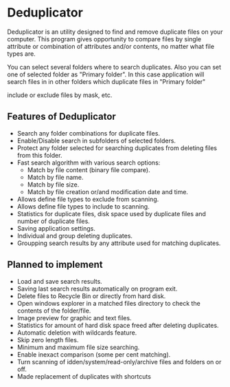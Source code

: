 # Deduplicator

Deduplicator is an utility designed to find and remove duplicate files on your computer. This program gives opportunity to compare files by single attribute or combination of attributes and/or contents, no matter what file types are. 

You can select several folders where to search duplicates. Also you can set one of selected folder as "Primary folder". In this case application will search files in in other folders which duplicate files in  "Primary folder"

include or exclude files by mask, etc. 

## Features of Deduplicator

- Search any folder combinations for duplicate files. 
- Enable/Disable search in subfolders of selected folders.
- Protect any folder selected for searching duplicates from deleting files from this folder.
- Fast search algorithm with various search options:
    - Match by file content (binary file compare). 
    - Match by file name. 
    - Match by file size. 
    - Match by file creation or/and modification date and time. 
- Allows define file types to exclude from scanning. 
- Allows define file types to include to scanning.
- Statistics for duplicate files, disk space used by duplicate files and number of duplicate files. 
- Saving application settings.
- Individual and group deleting duplicates.
- Groupping search results by any attribute used for matching duplicates.


## Planned to implement

- Load and save search results. 
- Saving last search results automatically on program exit. 
- Delete files to Recycle Bin or directly from hard disk. 
- Open windows explorer in a matched files directory to check the contents of the folder/file. 
- Image preview for graphic and text files. 
- Statistics for amount of hard disk space freed after deleting duplicates. 
- Automatic deletion with wildcards feature. 
- Skip zero length files. 
- Minimum and maximum file size searching. 
- Enable inexact comparison (some per cent matching). 
- Turn scanning of idden/system/read-only/archive files and folders on or off. 
- Made replacement of duplicates with shortcuts 